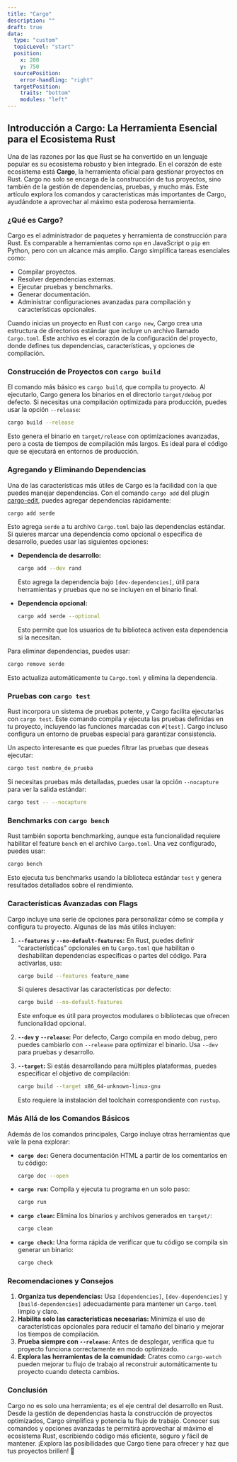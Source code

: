 ```yaml
---
title: "Cargo"
description: ""
draft: true
data:
  type: "custom"
  topicLevel: "start"
  position:
    x: 200
    y: 750
  sourcePosition:
    error-handling: "right"
  targetPosition:
    traits: "bottom"
    modules: "left"
---
```


## Introducción a Cargo: La Herramienta Esencial para el Ecosistema Rust

Una de las razones por las que Rust se ha convertido en un lenguaje popular es su ecosistema robusto y bien integrado. En el corazón de este ecosistema está **Cargo**, la herramienta oficial para gestionar proyectos en Rust. Cargo no solo se encarga de la construcción de tus proyectos, sino también de la gestión de dependencias, pruebas, y mucho más. Este artículo explora los comandos y características más importantes de Cargo, ayudándote a aprovechar al máximo esta poderosa herramienta.

### ¿Qué es Cargo?

Cargo es el administrador de paquetes y herramienta de construcción para Rust. Es comparable a herramientas como `npm` en JavaScript o `pip` en Python, pero con un alcance más amplio. Cargo simplifica tareas esenciales como:

- Compilar proyectos.
- Resolver dependencias externas.
- Ejecutar pruebas y benchmarks.
- Generar documentación.
- Administrar configuraciones avanzadas para compilación y características opcionales.

Cuando inicias un proyecto en Rust con `cargo new`, Cargo crea una estructura de directorios estándar que incluye un archivo llamado `Cargo.toml`. Este archivo es el corazón de la configuración del proyecto, donde defines tus dependencias, características, y opciones de compilación.

### Construcción de Proyectos con `cargo build`

El comando más básico es `cargo build`, que compila tu proyecto. Al ejecutarlo, Cargo genera los binarios en el directorio `target/debug` por defecto. Si necesitas una compilación optimizada para producción, puedes usar la opción `--release`:

```bash
cargo build --release
```

Esto genera el binario en `target/release` con optimizaciones avanzadas, pero a costa de tiempos de compilación más largos. Es ideal para el código que se ejecutará en entornos de producción.

### Agregando y Eliminando Dependencias

Una de las características más útiles de Cargo es la facilidad con la que puedes manejar dependencias. Con el comando `cargo add` del plugin [cargo-edit](https://github.com/killercup/cargo-edit), puedes agregar dependencias rápidamente:

```bash
cargo add serde
```

Esto agrega `serde` a tu archivo `Cargo.toml` bajo las dependencias estándar. Si quieres marcar una dependencia como opcional o específica de desarrollo, puedes usar las siguientes opciones:

- **Dependencia de desarrollo:**

  ```bash
  cargo add --dev rand
  ```

  Esto agrega la dependencia bajo `[dev-dependencies]`, útil para herramientas y pruebas que no se incluyen en el binario final.

- **Dependencia opcional:**
  ```bash
  cargo add serde --optional
  ```
  Esto permite que los usuarios de tu biblioteca activen esta dependencia si la necesitan.

Para eliminar dependencias, puedes usar:

```bash
cargo remove serde
```

Esto actualiza automáticamente tu `Cargo.toml` y elimina la dependencia.

### Pruebas con `cargo test`

Rust incorpora un sistema de pruebas potente, y Cargo facilita ejecutarlas con `cargo test`. Este comando compila y ejecuta las pruebas definidas en tu proyecto, incluyendo las funciones marcadas con `#[test]`. Cargo incluso configura un entorno de pruebas especial para garantizar consistencia.

Un aspecto interesante es que puedes filtrar las pruebas que deseas ejecutar:

```bash
cargo test nombre_de_prueba
```

Si necesitas pruebas más detalladas, puedes usar la opción `--nocapture` para ver la salida estándar:

```bash
cargo test -- --nocapture
```

### Benchmarks con `cargo bench`

Rust también soporta benchmarking, aunque esta funcionalidad requiere habilitar el feature `bench` en el archivo `Cargo.toml`. Una vez configurado, puedes usar:

```bash
cargo bench
```

Esto ejecuta tus benchmarks usando la biblioteca estándar `test` y genera resultados detallados sobre el rendimiento.

### Características Avanzadas con Flags

Cargo incluye una serie de opciones para personalizar cómo se compila y configura tu proyecto. Algunas de las más útiles incluyen:

1. **`--features` y `--no-default-features`:**
   En Rust, puedes definir "características" opcionales en tu `Cargo.toml` que habilitan o deshabilitan dependencias específicas o partes del código. Para activarlas, usa:

   ```bash
   cargo build --features feature_name
   ```

   Si quieres desactivar las características por defecto:

   ```bash
   cargo build --no-default-features
   ```

   Este enfoque es útil para proyectos modulares o bibliotecas que ofrecen funcionalidad opcional.

2. **`--dev` y `--release`:**
   Por defecto, Cargo compila en modo debug, pero puedes cambiarlo con `--release` para optimizar el binario. Usa `--dev` para pruebas y desarrollo.

3. **`--target`:**
   Si estás desarrollando para múltiples plataformas, puedes especificar el objetivo de compilación:

   ```bash
   cargo build --target x86_64-unknown-linux-gnu
   ```

   Esto requiere la instalación del toolchain correspondiente con `rustup`.

### Más Allá de los Comandos Básicos

Además de los comandos principales, Cargo incluye otras herramientas que vale la pena explorar:

- **`cargo doc`:** Genera documentación HTML a partir de los comentarios en tu código:

  ```bash
  cargo doc --open
  ```

- **`cargo run`:** Compila y ejecuta tu programa en un solo paso:

  ```bash
  cargo run
  ```

- **`cargo clean`:** Elimina los binarios y archivos generados en `target/`:

  ```bash
  cargo clean
  ```

- **`cargo check`:** Una forma rápida de verificar que tu código se compila sin generar un binario:

  ```bash
  cargo check
  ```

### Recomendaciones y Consejos

1. **Organiza tus dependencias:** Usa `[dependencies]`, `[dev-dependencies]` y `[build-dependencies]` adecuadamente para mantener un `Cargo.toml` limpio y claro.
2. **Habilita solo las características necesarias:** Minimiza el uso de características opcionales para reducir el tamaño del binario y mejorar los tiempos de compilación.
3. **Prueba siempre con `--release`:** Antes de desplegar, verifica que tu proyecto funciona correctamente en modo optimizado.
4. **Explora las herramientas de la comunidad:** Crates como `cargo-watch` pueden mejorar tu flujo de trabajo al reconstruir automáticamente tu proyecto cuando detecta cambios.

### Conclusión

Cargo no es solo una herramienta; es el eje central del desarrollo en Rust. Desde la gestión de dependencias hasta la construcción de proyectos optimizados, Cargo simplifica y potencia tu flujo de trabajo. Conocer sus comandos y opciones avanzadas te permitirá aprovechar al máximo el ecosistema Rust, escribiendo código más eficiente, seguro y fácil de mantener. ¡Explora las posibilidades que Cargo tiene para ofrecer y haz que tus proyectos brillen! 🚀
